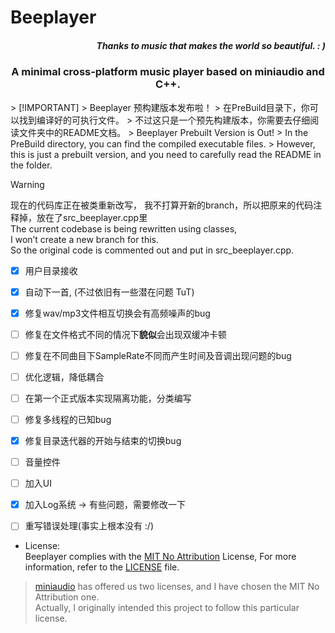 # Beeplayer  

*<h5 align="right">Thanks to music that makes the world so beautiful. : )</h5>*

<h3 align="center">A minimal cross-platform music player based on miniaudio and C++.</h3>
> [!IMPORTANT]  
> Beeplayer 预构建版本发布啦！  
> 在PreBuild目录下，你可以找到编译好的可执行文件。  
> 不过这只是一个预先构建版本，你需要去仔细阅读文件夹中的README文档。  
> Beeplayer Prebuilt Version is Out!  
> In the PreBuild directory, you can find the compiled executable files.  
> However, this is just a prebuilt version, and you need to carefully read the README in the folder.  


> [!WARNING]  
> 现在的代码库正在被类重新改写，
> 我不打算开新的branch，所以把原来的代码注释掉，放在了src_beeplayer.cpp里  
> The current codebase is being rewritten using classes,   
> I won’t create a new branch for this.  
> So the original code is commented out and put in src_beeplayer.cpp.

- [x] 用户目录接收
- [x] 自动下一首, (不过依旧有一些潜在问题 TuT)
- [x] 修复wav/mp3文件相互切换会有高频噪声的bug
- [ ] 修复在文件格式不同的情况下**貌似**会出现双缓冲卡顿
- [ ] 修复在不同曲目下SampleRate不同而产生时间及音调出现问题的bug
- [ ] 优化逻辑，降低耦合
- [ ] 在第一个正式版本实现隔离功能，分类编写
- [ ] 修复多线程的已知bug
- [x] 修复目录迭代器的开始与结束的切换bug
- [ ] 音量控件
- [ ] 加入UI
- [x] 加入Log系统 -> 有些问题，需要修改一下
- [ ] 重写错误处理(事实上根本没有 :/)



- License:  
 Beeplayer complies with the [MIT No Attribution](LICENSE) License, For more information, refer to the [LICENSE](LICENSE) file.  

 > [miniaudio](https://miniaud.io/) has offered us two licenses, and I have chosen the MIT No Attribution one.  
 > Actually, I originally intended this project to follow this particular license.


